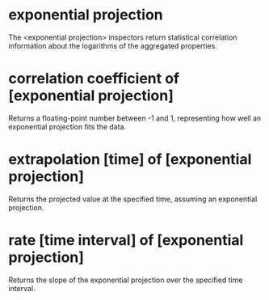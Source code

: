 # exponential projection

The &lt;exponential projection&gt; inspectors return statistical correlation information about the logarithms of the aggregated properties.

# correlation coefficient of [exponential projection]

Returns a floating-point number between -1 and 1, representing how well an exponential projection fits the data.

# extrapolation [time] of [exponential projection]

Returns the projected value at the specified time, assuming an exponential projection.

# rate [time interval] of [exponential projection]

Returns the slope of the exponential projection over the specified time interval.
